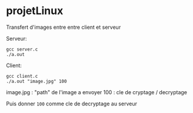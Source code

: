 # projetLinux
Transfert d'images entre entre client et serveur

Serveur:
```
gcc server.c
./a.out
```
Client: 
```
gcc client.c
./a.out "image.jpg" 100
```

image.jpg : "path" de l'image a envoyer
100 : cle de cryptage / decryptage

Puis donner  ` 100 ` comme cle de decryptage au serveur
